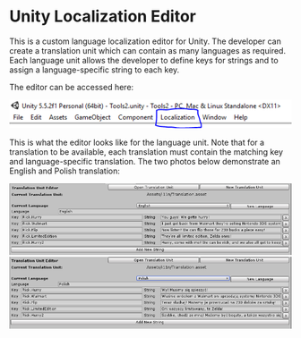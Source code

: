 # Unity Localization Editor

This is a custom language localization editor for Unity. The developer can create a translation unit which can contain as many languages as required. Each language unit allows the developer to define keys for strings and to assign a language-specific string to each key.

The editor can be accessed here:

![Alt text](Localization1.PNG?raw=true "Access the editor here")

This is what the editor looks like for the language unit. Note that for a translation to be available, each translation must contain the matching key and language-specific translation. The two photos below demonstrate an English and Polish translation:

![Alt text](Localization2.PNG?raw=true "English")
![Alt text](Localization3.PNG?raw=true "Polish")
